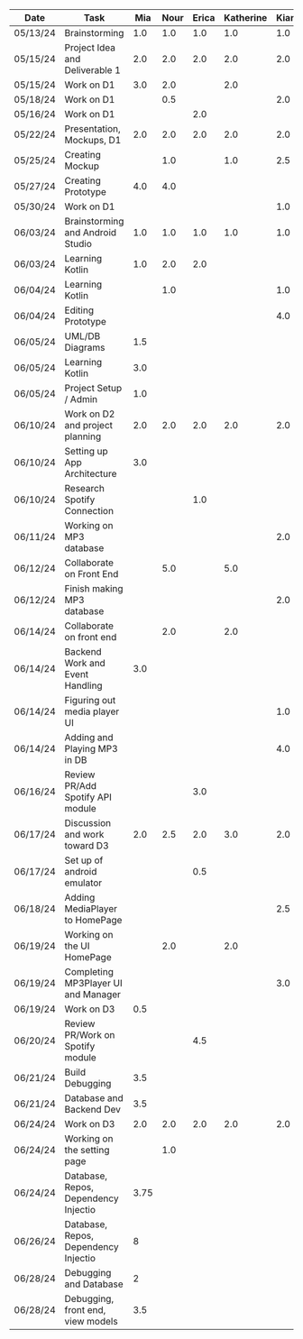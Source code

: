  | Date     | Task                                | Mia       | Nour      | Erica     | Katherine | Kiana     |
 | -------- | ------------------------------------| --------- | --------- | --------- | --------- | --------- |
 | 05/13/24 | Brainstorming                       | 1.0       | 1.0       | 1.0       | 1.0       | 1.0       |   
 | 05/15/24 | Project Idea and Deliverable 1      | 2.0       | 2.0       | 2.0       | 2.0       | 2.0       |  
 | 05/15/24 | Work on D1                          | 3.0       | 2.0       |           | 2.0       |           |
 | 05/18/24 | Work on D1                          |           |  0.5      |           |           | 2.0       |
 | 05/16/24 | Work on D1                          |           |           | 2.0       |           |           |
 | 05/22/24 | Presentation, Mockups, D1           | 2.0       | 2.0       | 2.0       | 2.0       | 2.0       |  
 | 05/25/24 | Creating Mockup                     |           | 1.0       |           | 1.0       | 2.5       |
 | 05/27/24 | Creating Prototype                  | 4.0       | 4.0       |           |           |           |
 | 05/30/24 | Work on D1                          |           |           |           |           | 1.0       |
 | 06/03/24 | Brainstorming and Android Studio    | 1.0       | 1.0       | 1.0       | 1.0       | 1.0       | 
 | 06/03/24 | Learning Kotlin                     | 1.0       |  2.0      | 2.0       |           |           |
 | 06/04/24 | Learning Kotlin                     |           |  1.0      |           |           | 1.0       |
 | 06/04/24 | Editing Prototype                   |           |           |           |           | 4.0       |
 | 06/05/24 | UML/DB Diagrams                     | 1.5       |           |           |           |           |
 | 06/05/24 | Learning Kotlin                     | 3.0       |           |           |           |           |
 | 06/05/24 | Project Setup / Admin               | 1.0       |           |           |           |           |
 | 06/10/24 | Work on D2 and project planning     | 2.0       | 2.0       | 2.0       | 2.0       | 2.0       |
 | 06/10/24 | Setting up App Architecture         | 3.0       |           |           |           |           |
 | 06/10/24 | Research Spotify Connection         |           |           | 1.0       |           |           |
 | 06/11/24 | Working on MP3 database             |           |           |           |           | 2.0       |
 | 06/12/24 | Collaborate on Front End            |           | 5.0       |           | 5.0       |           |
 | 06/12/24 | Finish making MP3 database          |           |           |           |           | 2.0       |
 | 06/14/24 | Collaborate on front end            |           | 2.0       |           | 2.0       |           |
 | 06/14/24 | Backend Work and Event Handling     | 3.0       |           |           |           |           |
 | 06/14/24 | Figuring out media player UI        |           |           |           |           | 1.0       |
 | 06/14/24 | Adding and Playing MP3 in DB        |           |           |           |           | 4.0       |
 | 06/16/24 | Review PR/Add Spotify API module    |           |           | 3.0       |           |           |
 | 06/17/24 | Discussion and work toward D3       | 2.0       | 2.5       | 2.0       | 3.0       | 2.0       |
 | 06/17/24 | Set up of android emulator          |           |           | 0.5       |           |           |
 | 06/18/24 | Adding MediaPlayer to HomePage      |           |           |           |           | 2.5       |
 | 06/19/24 | Working on the UI HomePage          |           | 2.0       |           | 2.0       |           |
 | 06/19/24 | Completing MP3Player UI and Manager |           |           |           |           | 3.0       |
 | 06/19/24 | Work on D3                          | 0.5       |           |           |           |           |
 | 06/20/24 | Review PR/Work on Spotify module    |           |           | 4.5       |           |           |
 | 06/21/24 | Build Debugging                     | 3.5       |           |           |           |           |
 | 06/21/24 | Database and Backend Dev            | 3.5       |           |           |           |           |
 | 06/24/24 | Work on D3                          | 2.0       | 2.0       | 2.0       | 2.0       | 2.0       |
 | 06/24/24 | Working on the setting page         |           | 1.0       |           |           |           |
 | 06/24/24 | Database, Repos, Dependency Injectio| 3.75      |           |           |           |           |
 | 06/26/24 | Database, Repos, Dependency Injectio| 8         |           |           |           |           |
 | 06/28/24 | Debugging and Database              | 2         |           |           |           |           |
 | 06/28/24 | Debugging, front end, view models   | 3.5       |           |           |           |           |
